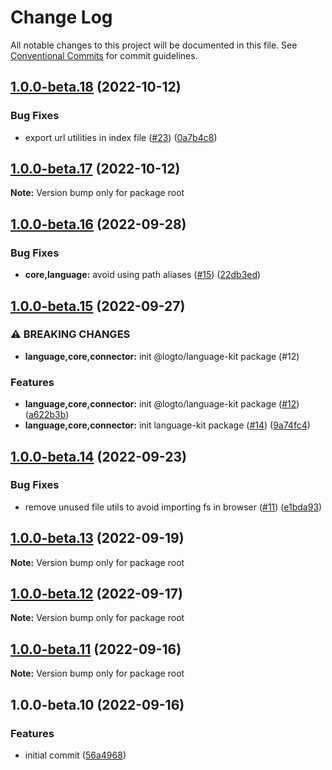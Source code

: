 # Change Log

All notable changes to this project will be documented in this file.
See [Conventional Commits](https://conventionalcommits.org) for commit guidelines.

## [1.0.0-beta.18](https://github.com/logto-io/toolkit/compare/v1.0.0-beta.17...v1.0.0-beta.18) (2022-10-12)


### Bug Fixes

* export url utilities in index file ([#23](https://github.com/logto-io/toolkit/issues/23)) ([0a7b4c8](https://github.com/logto-io/toolkit/commit/0a7b4c836fe6d566fc051fcf185df4dac352e308))



## [1.0.0-beta.17](https://github.com/logto-io/toolkit/compare/v1.0.0-beta.16...v1.0.0-beta.17) (2022-10-12)

**Note:** Version bump only for package root





## [1.0.0-beta.16](https://github.com/logto-io/toolkit/compare/v1.0.0-beta.15...v1.0.0-beta.16) (2022-09-28)


### Bug Fixes

* **core,language:** avoid using path aliases ([#15](https://github.com/logto-io/toolkit/issues/15)) ([22db3ed](https://github.com/logto-io/toolkit/commit/22db3ed2daf3ee5906ffc864bb9bed1a826df842))



## [1.0.0-beta.15](https://github.com/logto-io/toolkit/compare/v1.0.0-beta.14...v1.0.0-beta.15) (2022-09-27)


### ⚠ BREAKING CHANGES

* **language,core,connector:** init @logto/language-kit package (#12)

### Features

* **language,core,connector:** init @logto/language-kit package ([#12](https://github.com/logto-io/toolkit/issues/12)) ([a622b3b](https://github.com/logto-io/toolkit/commit/a622b3b54e7388c63b4cbf8d2112be8413c7e135))
* **language,core,connector:** init language-kit package ([#14](https://github.com/logto-io/toolkit/issues/14)) ([9a74fc4](https://github.com/logto-io/toolkit/commit/9a74fc4d34c9ce277b8734ab78735549dc3a3cda))



## [1.0.0-beta.14](https://github.com/logto-io/toolkit/compare/v1.0.0-beta.13...v1.0.0-beta.14) (2022-09-23)


### Bug Fixes

* remove unused file utils to avoid importing fs in browser ([#11](https://github.com/logto-io/toolkit/issues/11)) ([e1bda93](https://github.com/logto-io/toolkit/commit/e1bda93d1e95974f5e7128c48bb3a342cc9de358))



## [1.0.0-beta.13](https://github.com/logto-io/toolkit/compare/v1.0.0-beta.12...v1.0.0-beta.13) (2022-09-19)

**Note:** Version bump only for package root





## [1.0.0-beta.12](https://github.com/logto-io/toolkit/compare/v1.0.0-beta.11...v1.0.0-beta.12) (2022-09-17)

**Note:** Version bump only for package root





## [1.0.0-beta.11](https://github.com/logto-io/toolkit/compare/v1.0.0-beta.10...v1.0.0-beta.11) (2022-09-16)

**Note:** Version bump only for package root





## 1.0.0-beta.10 (2022-09-16)


### Features

* initial commit ([56a4968](https://github.com/logto-io/toolkit/commit/56a496848168a4a9ae9ac7af83d51f1b8a6afe2c))
